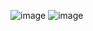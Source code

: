 ![image](https://github.com/vvaciej/Multi-Step-Form/assets/140758922/c7e51b0f-1bb7-453e-861d-1eb225397a34)
![image](https://github.com/vvaciej/Multi-Step-Form/assets/140758922/2be982ff-03b8-4c5b-9561-0febb65a01ee)

